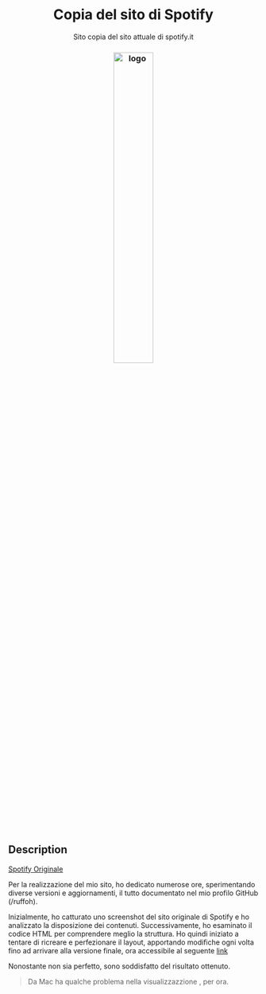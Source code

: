 
<h1 align="center">Copia del sito di Spotify</h1>
<p align="center"> Sito copia del sito attuale di spotify.it</p>
<h3 align="center"><img width="40%" src="https://www.picgifs.com/glitter-gifs/s/spotify/picgifs-spotify-4551941.gif" alt="logo" ></h3>


## Description
[Spotify Originale](www.spotify.it)

Per la realizzazione del mio sito, ho dedicato numerose ore, sperimentando diverse versioni e aggiornamenti, il tutto documentato nel mio profilo GitHub (/ruffoh).

Inizialmente, ho catturato uno screenshot del sito originale di Spotify e ho analizzato la disposizione dei contenuti. Successivamente, ho esaminato il codice HTML per comprendere meglio la struttura. Ho quindi iniziato a tentare di ricreare e perfezionare il layout, apportando modifiche ogni volta fino ad arrivare alla versione finale, ora accessibile al seguente [link](https://ruffoh.github.io/Spotify/spotify.html)

Nonostante non sia perfetto, sono soddisfatto del risultato ottenuto.

> Da Mac ha qualche problema nella visualizzazzione , per ora.
